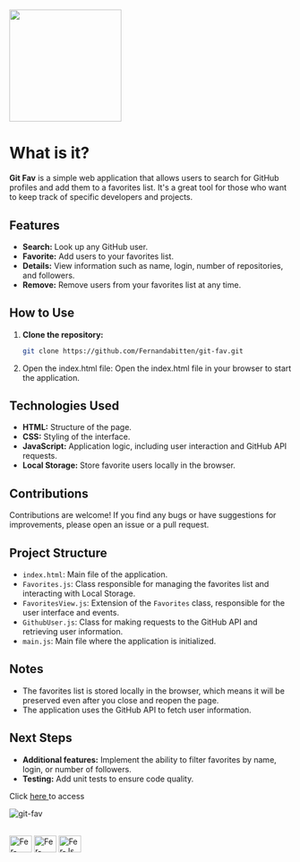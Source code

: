  #  <img src="https://user-images.githubusercontent.com/77073426/174455125-b31b800c-349f-40e2-a706-1535f458826b.png" width="200px"> 
# What is it?

**Git Fav** is a simple web application that allows users to search for GitHub profiles and add them to a favorites list. It's a great tool for those who want to keep track of specific developers and projects.

## Features

- **Search:** Look up any GitHub user.
- **Favorite:** Add users to your favorites list.
- **Details:** View information such as name, login, number of repositories, and followers.
- **Remove:** Remove users from your favorites list at any time.

## How to Use

1. **Clone the repository:**
   ```bash
   git clone https://github.com/Fernandabitten/git-fav.git

 2. Open the index.html file: Open the index.html file in your browser to start the application.

## Technologies Used

- **HTML:** Structure of the page.
- **CSS:** Styling of the interface.
- **JavaScript:** Application logic, including user interaction and GitHub API requests.
- **Local Storage:** Store favorite users locally in the browser.

## Contributions

Contributions are welcome! If you find any bugs or have suggestions for improvements, please open an issue or a pull request.

## Project Structure

- `index.html`: Main file of the application.
- `Favorites.js`: Class responsible for managing the favorites list and interacting with Local Storage.
- `FavoritesView.js`: Extension of the `Favorites` class, responsible for the user interface and events.
- `GithubUser.js`: Class for making requests to the GitHub API and retrieving user information.
- `main.js`: Main file where the application is initialized.

## Notes

- The favorites list is stored locally in the browser, which means it will be preserved even after you close and reopen the page.
- The application uses the GitHub API to fetch user information.

## Next Steps

- **Additional features:** Implement the ability to filter favorites by name, login, or number of followers.
- **Testing:** Add unit tests to ensure code quality.
 
 Click <a href="https://fernandabitten.github.io/git-fav/">here </a>  to access <br/>

![git-fav](https://user-images.githubusercontent.com/77073426/174455744-7f39025a-dd2c-4d52-8cdb-6424a058b188.gif)

<div style="display: inline_block"><br> 
  <img align="center" alt="Fer-HTML" height="30" width="40" src="https://raw.githubusercontent.com/devicons/devicon/master/icons/html5/html5-original.svg">
  <img align="center" alt="Fer-CSS" height="30" width="40" src="https://raw.githubusercontent.com/devicons/devicon/master/icons/css3/css3-original.svg">
  <img align="center" alt="Fer-Js" height="30" width="40" src="https://raw.githubusercontent.com/devicons/devicon/master/icons/javascript/javascript-plain.svg">
</div>
